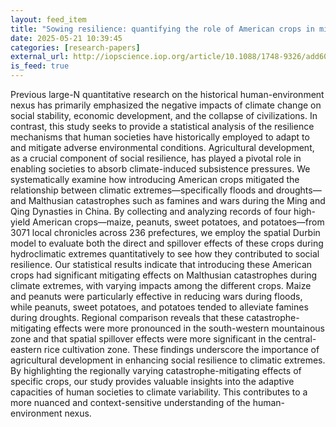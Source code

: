 ```yaml
---
layout: feed_item
title: "Sowing resilience: quantifying the role of American crops in mitigating Malthusian catastrophes during climatic extremes in history"
date: 2025-05-21 10:39:45
categories: [research-papers]
external_url: http://iopscience.iop.org/article/10.1088/1748-9326/add608
is_feed: true
---
```


Previous large-N quantitative research on the historical human-environment nexus has primarily emphasized the negative impacts of climate change on social stability, economic development, and the collapse of civilizations. In contrast, this study seeks to provide a statistical analysis of the resilience mechanisms that human societies have historically employed to adapt to and mitigate adverse environmental conditions. Agricultural development, as a crucial component of social resilience, has played a pivotal role in enabling societies to absorb climate-induced subsistence pressures. We systematically examine how introducing American crops mitigated the relationship between climatic extremes—specifically floods and droughts—and Malthusian catastrophes such as famines and wars during the Ming and Qing Dynasties in China. By collecting and analyzing records of four high-yield American crops—maize, peanuts, sweet potatoes, and potatoes—from 3071 local chronicles across 236 prefectures, we employ the spatial Durbin model to evaluate both the direct and spillover effects of these crops during hydroclimatic extremes quantitatively to see how they contributed to social resilience. Our statistical results indicate that introducing these American crops had significant mitigating effects on Malthusian catastrophes during climate extremes, with varying impacts among the different crops. Maize and peanuts were particularly effective in reducing wars during floods, while peanuts, sweet potatoes, and potatoes tended to alleviate famines during droughts. Regional comparison reveals that these catastrophe-mitigating effects were more pronounced in the south-western mountainous zone and that spatial spillover effects were more significant in the central-eastern rice cultivation zone. These findings underscore the importance of agricultural development in enhancing social resilience to climatic extremes. By highlighting the regionally varying catastrophe-mitigating effects of specific crops, our study provides valuable insights into the adaptive capacities of human societies to climate variability. This contributes to a more nuanced and context-sensitive understanding of the human-environment nexus.
